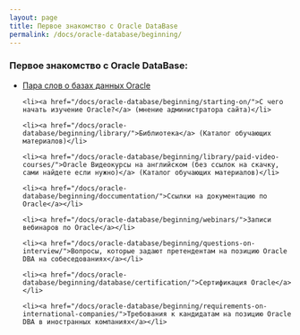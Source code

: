 ```yaml
---
layout: page
title: Первое знакомство с Oracle DataBase
permalink: /docs/oracle-database/beginning/
---
```



### Первое знакомство с Oracle DataBase:


<ul>
    <li><a href="/docs/oracle-database/beginning/intro/">Пара слов о базах данных Oracle</a></li>

    <li><a href="/docs/oracle-database/beginning/starting-on/">С чего начать изучение Oracle?</a> (мнение администратора сайта)</li>

    <li><a href="/docs/oracle-database/beginning/library/">Библиотека</a> (Каталог обучающих материалов)</li>

    <li><a href="/docs/oracle-database/beginning/library/paid-video-courses/">Oracle Видеокурсы на английском (без ссылок на скачку, сами найдете если нужно)</a> (Каталог обучающих материалов)</li>

    <li><a href="/docs/oracle-database/beginning/doccumentation/">Ссылки на документацию по Oracle</a></li>

    <li><a href="/docs/oracle-database/beginning/webinars/">Записи вебинаров по Oracle</a></li>

    <li><a href="/docs/oracle-database/beginning/questions-on-interview/">Вопросы, которые задают претендентам на позицию Oracle DBA на собеседованиях</a></li>

    <li><a href="/docs/oracle-database/beginning/database/certification/">Сертификация Oracle</a></li>

    <li><a href="/docs/oracle-database/beginning/requirements-on-international-companies/">Требования к кандидатам на позицию Oracle DBA в иностранных компаниях</a></li>

</ul>
